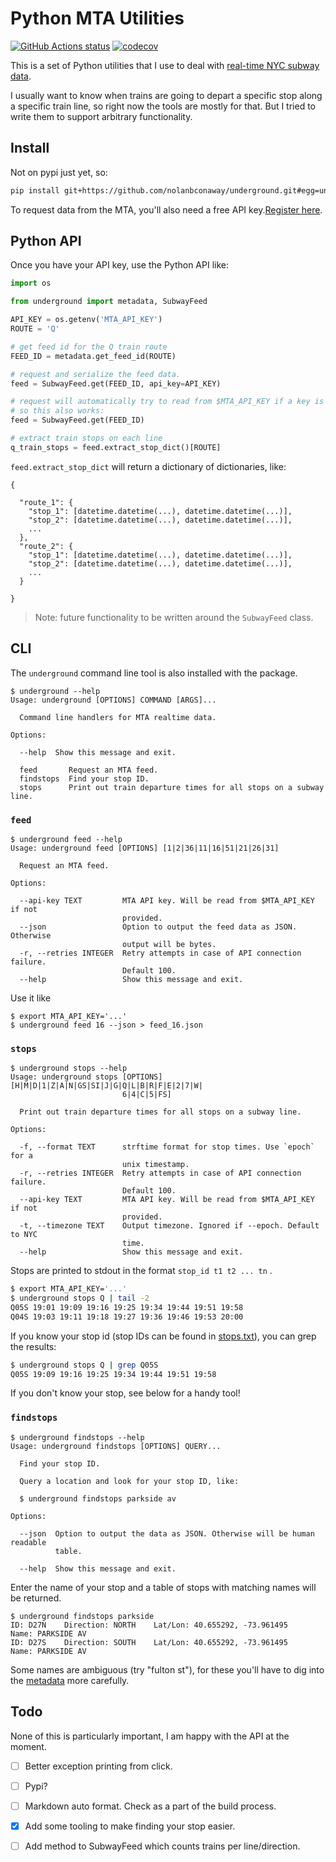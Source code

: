 # Python MTA Utilities

[![GitHub Actions status](https://github.com/nolanbconaway/underground/workflows/Main%20Workflow/badge.svg)](https://github.com/nolanbconaway/underground/actions)
[![codecov](https://codecov.io/gh/nolanbconaway/underground/branch/master/graph/badge.svg)](https://codecov.io/gh/nolanbconaway/underground)

This is a set of Python utilities that I use to deal with [real-time NYC subway data](https://datamine.mta.info/).

I usually want to know when trains are going to depart a specific stop along a specific train line, so right now the tools are mostly for that. But I tried to write them to support arbitrary functionality.

## Install

Not on pypi just yet, so:

``` sh
pip install git+https://github.com/nolanbconaway/underground.git#egg=underground
```

To request data from the MTA, you'll also need a free API key.[Register here](https://datamine.mta.info/user/register).

## Python API

Once you have your API key, use the Python API like:

``` python
import os

from underground import metadata, SubwayFeed

API_KEY = os.getenv('MTA_API_KEY')
ROUTE = 'Q'

# get feed id for the Q train route
FEED_ID = metadata.get_feed_id(ROUTE)

# request and serialize the feed data.
feed = SubwayFeed.get(FEED_ID, api_key=API_KEY)

# request will automatically try to read from $MTA_API_KEY if a key is not provided,
# so this also works:
feed = SubwayFeed.get(FEED_ID)

# extract train stops on each line
q_train_stops = feed.extract_stop_dict()[ROUTE]
```

`feed.extract_stop_dict` will return a dictionary of dictionaries, like:

    {

      "route_1": {
        "stop_1": [datetime.datetime(...), datetime.datetime(...)], 
        "stop_2": [datetime.datetime(...), datetime.datetime(...)], 
        ...
      }, 
      "route_2": {
        "stop_1": [datetime.datetime(...), datetime.datetime(...)], 
        "stop_2": [datetime.datetime(...), datetime.datetime(...)], 
        ...
      }

    }

> Note: future functionality to be written around the `SubwayFeed` class.

## CLI

The `underground` command line tool is also installed with the package.

    $ underground --help
    Usage: underground [OPTIONS] COMMAND [ARGS]...

      Command line handlers for MTA realtime data.

    Options:

      --help  Show this message and exit.

      feed       Request an MTA feed.
      findstops  Find your stop ID.
      stops      Print out train departure times for all stops on a subway line.

### `feed` 

    $ underground feed --help
    Usage: underground feed [OPTIONS] [1|2|36|11|16|51|21|26|31]

      Request an MTA feed.

    Options:

      --api-key TEXT         MTA API key. Will be read from $MTA_API_KEY if not
                             provided.
      --json                 Option to output the feed data as JSON. Otherwise
                             output will be bytes.
      -r, --retries INTEGER  Retry attempts in case of API connection failure.
                             Default 100.
      --help                 Show this message and exit.

Use it like

    $ export MTA_API_KEY='...'
    $ underground feed 16 --json > feed_16.json

### `stops` 

    $ underground stops --help
    Usage: underground stops [OPTIONS] [H|M|D|1|Z|A|N|GS|SI|J|G|Q|L|B|R|F|E|2|7|W|
                             6|4|C|5|FS]
        
      Print out train departure times for all stops on a subway line.

    Options:

      -f, --format TEXT      strftime format for stop times. Use `epoch` for a
                             unix timestamp.
      -r, --retries INTEGER  Retry attempts in case of API connection failure.
                             Default 100.
      --api-key TEXT         MTA API key. Will be read from $MTA_API_KEY if not
                             provided.
      -t, --timezone TEXT    Output timezone. Ignored if --epoch. Default to NYC
                             time.
      --help                 Show this message and exit.

Stops are printed to stdout in the format `stop_id t1 t2 ... tn` .

``` sh
$ export MTA_API_KEY='...'
$ underground stops Q | tail -2
Q05S 19:01 19:09 19:16 19:25 19:34 19:44 19:51 19:58
Q04S 19:03 19:11 19:18 19:27 19:36 19:46 19:53 20:00
```

If you know your stop id (stop IDs can be found in [stops.txt](http://web.mta.info/developers/data/nyct/subway/google_transit.zip)), you can grep the results:

``` sh
$ underground stops Q | grep Q05S
Q05S 19:09 19:16 19:25 19:34 19:44 19:51 19:58
```

If you don't know your stop, see below for a handy tool!

### `findstops` 

    $ underground findstops --help
    Usage: underground findstops [OPTIONS] QUERY...

      Find your stop ID.

      Query a location and look for your stop ID, like:

      $ underground findstops parkside av

    Options:

      --json  Option to output the data as JSON. Otherwise will be human readable
              table.

      --help  Show this message and exit.

Enter the name of your stop and a table of stops with matching names will be returned.

    $ underground findstops parkside
    ID: D27N    Direction: NORTH    Lat/Lon: 40.655292, -73.961495    Name: PARKSIDE AV
    ID: D27S    Direction: SOUTH    Lat/Lon: 40.655292, -73.961495    Name: PARKSIDE AV

Some names are ambiguous (try "fulton st"), for these you'll have to dig into the [metadata](http://web.mta.info/developers/data/nyct/subway/google_transit.zip) more carefully.

## Todo

None of this is particularly important, I am happy with the API at the moment.

*   [ ] Better exception printing from click.
*   [ ] Pypi?
*   [ ] Markdown auto format. Check as a part of the build process.
*   [x] Add some tooling to make finding your stop easier.
*   [ ] Add method to SubwayFeed which counts trains per line/direction.

